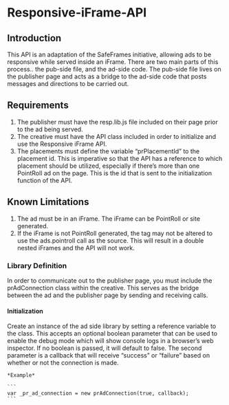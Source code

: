 # Responsive-iFrame-API

## Introduction
This API is an adaptation of the SafeFrames initiative, allowing ads to be responsive while served inside an iFrame. There are two main parts of this process.. the pub-side file, and the ad-side code. The pub-side file lives on the publisher page and acts as a bridge to the ad-side code that posts messages and directions to be carried out.

## Requirements
1. The publisher must have the resp.lib.js file included on their page prior to the ad being served.
2. The creative must have the API class included in order to initialize and use the Responsive iFrame API.
3. The placements must define the variable “prPlacementId” to the placement id. This is imperative so that the API has a reference to which placement should be utilized, especially if there’s more than one PointRoll ad on the page. This is the id that is sent to the initialization function of the API.

## Known Limitations
1. The ad must be in an iFrame. The iFrame can be PointRoll or site generated.
2. If the iFrame is not PointRoll generated, the tag may not be altered to use the ads.pointroll call as the source. This will result in a double nested iFrames and the API will not work. 

### Library Definition
In order to communicate out to the publisher page, you must include the prAdConnection class within the creative. This serves as the bridge between the ad and the publisher page by sending and receiving calls.

#### Initialization
Create an instance of the ad side library by setting a reference variable to the class. This accepts an optional boolean parameter that can be used to enable the debug mode which will show console logs in a browser’s web inspector. If no boolean is passed, it will default to false. The second parameter is a callback that will receive “success” or “failure” based on whether or not the connection is made.

	*Example*

	```
	var _pr_ad_connection = new prAdConnection(true, callback);
	```